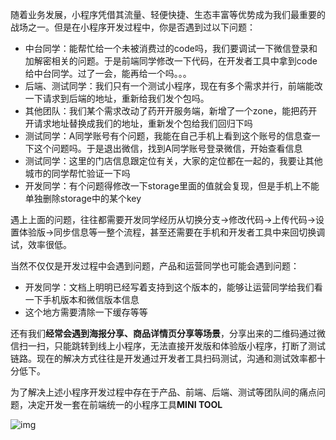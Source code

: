 随着业务发展，小程序凭借其流量、轻便快捷、生态丰富等优势成为我们最重要的战场之一。但是在小程序开发过程中，你是否遇到过以下问题：

- 中台同学：能帮忙给一个未被消费过的code吗，我们要调试一下微信登录和加解密相关的问题。于是前端同学修改一下代码，在开发者工具中拿到code给中台同学。过了一会，能再给一个吗。。。
- 后端、测试同学：我们只有一个测试小程序，现在有多个需求并行，前端能改一下请求到后端的地址，重新给我们发个包吗。
- 其他团队：我们某个需求改动了药开开服务端，新增了一个zone，能把药开开请求地址替换成我们的地址，重新发个包给我们回归下吗
- 测试同学：A同学账号有个问题，我能在自己手机上看到这个账号的信息查一下这个问题吗。于是退出微信，找到A同学账号登录微信，开始查看信息
- 测试同学：这里的门店信息跟定位有关，大家的定位都在一起的，我要让其他城市的同学帮忙验证一下吗
- 开发同学：有个问题得修改一下storage里面的值就会复现，但是手机上不能单独删除storage中的某个key



遇上上面的问题，往往都需要开发同学经历从切换分支->修改代码->上传代码->设置体验版->同步信息等一整个流程，甚至还需要在手机和开发者工具中来回切换调试，效率很低。



当然不仅仅是开发过程中会遇到问题，产品和运营同学也可能会遇到问题：

- 开发同学：文档上明明已经写着支持到这个版本的，能够让运营同学给我们看一下手机版本和微信版本信息
- 这个地方需要清除一下缓存等等



还有我们**经常会遇到海报分享、商品详情页分享等场景**，分享出来的二维码通过微信扫一扫，只能跳转到线上小程序，无法直接开发版和体验版小程序，打断了测试链路。现在的解决方式往往是开发通过开发者工具扫码测试，沟通和测试效率都十分低下。



为了解决上述小程序开发过程中存在于产品、前端、后端、测试等团队间的痛点问题，决定开发一套在前端统一的小程序工具**MINI TOOL**



![img](https://cdn.nlark.com/yuque/0/2021/jpeg/1170632/1619509884448-1e3a37f0-8ece-48dd-976a-44d38a892c70.jpeg)
